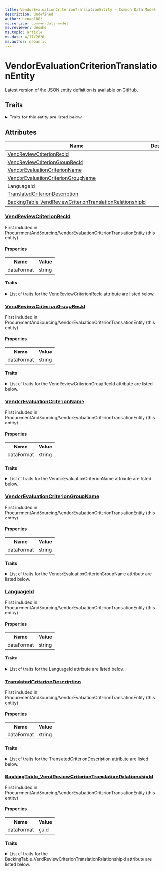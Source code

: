```yaml
---
title: VendorEvaluationCriterionTranslationEntity - Common Data Model | Microsoft Docs
description: undefined
author: nenad1002
ms.service: common-data-model
ms.reviewer: deonhe
ms.topic: article
ms.date: 4/17/2020
ms.author: nebanfic
---
```


# VendorEvaluationCriterionTranslationEntity

  
 Latest version of the JSON entity definition is available on <a href="https://github.com/Microsoft/CDM/tree/master/schemaDocuments/core/erp/Entities/SupplyChain/ProcurementAndSourcing/VendorEvaluationCriterionTranslationEntity.cdm.json" target="_blank">GitHub</a>.  

## Traits

<details>
<summary>Traits for this entity are listed below.  
</summary>

**is.CDM.entityVersion**  
  <table><tr><th>Parameter</th><th>Value</th><th>Data type</th><th>Explanation</th></tr><tr><td>versionNumber</td><td>"1.0.0"</td><td>string</td><td>semantic version number of the entity</td></tr></table>

**is.application.releaseVersion**  
  <table><tr><th>Parameter</th><th>Value</th><th>Data type</th><th>Explanation</th></tr><tr><td>releaseVersion</td><td>"10.0.13.0"</td><td>string</td><td>semantic version number of the application introducing this entity</td></tr></table>

</details>

## Attributes

|Name|Description|First Included in Instance|
|---|---|---|
|[VendReviewCriterionRecId](#VendReviewCriterionRecId)||<a href="VendorEvaluationCriterionTranslationEntity.md" target="_blank">ProcurementAndSourcing/VendorEvaluationCriterionTranslationEntity</a>|
|[VendReviewCriterionGroupRecId](#VendReviewCriterionGroupRecId)||<a href="VendorEvaluationCriterionTranslationEntity.md" target="_blank">ProcurementAndSourcing/VendorEvaluationCriterionTranslationEntity</a>|
|[VendorEvaluationCriterionName](#VendorEvaluationCriterionName)||<a href="VendorEvaluationCriterionTranslationEntity.md" target="_blank">ProcurementAndSourcing/VendorEvaluationCriterionTranslationEntity</a>|
|[VendorEvaluationCriterionGroupName](#VendorEvaluationCriterionGroupName)||<a href="VendorEvaluationCriterionTranslationEntity.md" target="_blank">ProcurementAndSourcing/VendorEvaluationCriterionTranslationEntity</a>|
|[LanguageId](#LanguageId)||<a href="VendorEvaluationCriterionTranslationEntity.md" target="_blank">ProcurementAndSourcing/VendorEvaluationCriterionTranslationEntity</a>|
|[TranslatedCriterionDescription](#TranslatedCriterionDescription)||<a href="VendorEvaluationCriterionTranslationEntity.md" target="_blank">ProcurementAndSourcing/VendorEvaluationCriterionTranslationEntity</a>|
|[BackingTable_VendReviewCriterionTranslationRelationshipId](#BackingTable_VendReviewCriterionTranslationRelationshipId)||<a href="VendorEvaluationCriterionTranslationEntity.md" target="_blank">ProcurementAndSourcing/VendorEvaluationCriterionTranslationEntity</a>|

### <a href=#VendReviewCriterionRecId name="VendReviewCriterionRecId">VendReviewCriterionRecId</a>

First included in: ProcurementAndSourcing/VendorEvaluationCriterionTranslationEntity (this entity)  

#### Properties

<table><tr><th>Name</th><th>Value</th></tr><tr><td>dataFormat</td><td>string</td></tr></table>

#### Traits

<details>
<summary>List of traits for the VendReviewCriterionRecId attribute are listed below.</summary>

**is.dataFormat.character**  
**is.dataFormat.big**  
**is.dataFormat.array**  
**is.dataFormat.character**  
**is.dataFormat.array**  
</details>

### <a href=#VendReviewCriterionGroupRecId name="VendReviewCriterionGroupRecId">VendReviewCriterionGroupRecId</a>

First included in: ProcurementAndSourcing/VendorEvaluationCriterionTranslationEntity (this entity)  

#### Properties

<table><tr><th>Name</th><th>Value</th></tr><tr><td>dataFormat</td><td>string</td></tr></table>

#### Traits

<details>
<summary>List of traits for the VendReviewCriterionGroupRecId attribute are listed below.</summary>

**is.dataFormat.character**  
**is.dataFormat.big**  
**is.dataFormat.array**  
**is.dataFormat.character**  
**is.dataFormat.array**  
</details>

### <a href=#VendorEvaluationCriterionName name="VendorEvaluationCriterionName">VendorEvaluationCriterionName</a>

First included in: ProcurementAndSourcing/VendorEvaluationCriterionTranslationEntity (this entity)  

#### Properties

<table><tr><th>Name</th><th>Value</th></tr><tr><td>dataFormat</td><td>string</td></tr></table>

#### Traits

<details>
<summary>List of traits for the VendorEvaluationCriterionName attribute are listed below.</summary>

**is.dataFormat.character**  
**is.dataFormat.big**  
**is.dataFormat.array**  
**is.dataFormat.character**  
**is.dataFormat.array**  
</details>

### <a href=#VendorEvaluationCriterionGroupName name="VendorEvaluationCriterionGroupName">VendorEvaluationCriterionGroupName</a>

First included in: ProcurementAndSourcing/VendorEvaluationCriterionTranslationEntity (this entity)  

#### Properties

<table><tr><th>Name</th><th>Value</th></tr><tr><td>dataFormat</td><td>string</td></tr></table>

#### Traits

<details>
<summary>List of traits for the VendorEvaluationCriterionGroupName attribute are listed below.</summary>

**is.dataFormat.character**  
**is.dataFormat.big**  
**is.dataFormat.array**  
**is.dataFormat.character**  
**is.dataFormat.array**  
</details>

### <a href=#LanguageId name="LanguageId">LanguageId</a>

First included in: ProcurementAndSourcing/VendorEvaluationCriterionTranslationEntity (this entity)  

#### Properties

<table><tr><th>Name</th><th>Value</th></tr><tr><td>dataFormat</td><td>string</td></tr></table>

#### Traits

<details>
<summary>List of traits for the LanguageId attribute are listed below.</summary>

**is.dataFormat.character**  
**is.dataFormat.big**  
**is.dataFormat.array**  
**is.dataFormat.character**  
**is.dataFormat.array**  
</details>

### <a href=#TranslatedCriterionDescription name="TranslatedCriterionDescription">TranslatedCriterionDescription</a>

First included in: ProcurementAndSourcing/VendorEvaluationCriterionTranslationEntity (this entity)  

#### Properties

<table><tr><th>Name</th><th>Value</th></tr><tr><td>dataFormat</td><td>string</td></tr></table>

#### Traits

<details>
<summary>List of traits for the TranslatedCriterionDescription attribute are listed below.</summary>

**is.dataFormat.character**  
**is.dataFormat.big**  
**is.dataFormat.array**  
**is.dataFormat.character**  
**is.dataFormat.array**  
</details>

### <a href=#BackingTable_VendReviewCriterionTranslationRelationshipId name="BackingTable_VendReviewCriterionTranslationRelationshipId">BackingTable_VendReviewCriterionTranslationRelationshipId</a>

First included in: ProcurementAndSourcing/VendorEvaluationCriterionTranslationEntity (this entity)  

#### Properties

<table><tr><th>Name</th><th>Value</th></tr><tr><td>dataFormat</td><td>guid</td></tr></table>

#### Traits

<details>
<summary>List of traits for the BackingTable_VendReviewCriterionTranslationRelationshipId attribute are listed below.</summary>

**is.dataFormat.character**  
**is.dataFormat.big**  
**is.dataFormat.array**  
**is.dataFormat.guid**  
**means.identity.entityId**  
**is.linkedEntity.identifier**  
Marks the attribute(s) that hold foreign key references to a linked (used as an attribute) entity. This attribute is added to the resolved entity to enumerate the referenced entities.  <table><tr><th>Parameter</th><th>Value</th><th>Data type</th><th>Explanation</th></tr><tr><td>entityReferences</td><td><table><tr><th>entityReference</th><th>attributeReference</th></tr><tr><td><a href="../../../Tables/SupplyChain/ProcurementAndSourcing/Main/VendReviewCriterionTranslation.md" target="_blank">/core/erp/Tables/SupplyChain/ProcurementAndSourcing/Main/VendReviewCriterionTranslation.cdm.json/VendReviewCriterionTranslation</a></td><td><a href="../../../Tables/SupplyChain/ProcurementAndSourcing/Main/VendReviewCriterionTranslation.md#RecId" target="_blank">RecId</a></td></tr></table></td><td>entity</td><td>a reference to the constant entity holding the list of entity references</td></tr></table>

**is.dataFormat.guid**  
**is.dataFormat.character**  
**is.dataFormat.array**  
</details>
